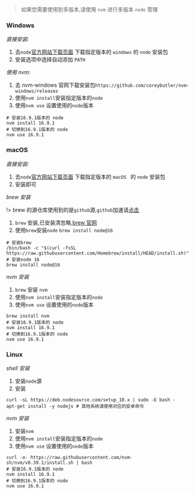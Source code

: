 > 如果您需要使用到多版本,请使用 `nvm` 进行多版本 `node` 管理

### Windows

_直接安装:_

1. 去`node`[官方网站下载页面](https://nodejs.org/zh-cn/download/) 下载指定版本的 `windows` 的 `node` 安装包
2. 安装选项中选择自动添加 `PATH`

_使用 nvm:_

1. 去 nvm-windows 官网下载安装包`https://github.com/coreybutler/nvm-windows/releases`
2. 使用`nvm install`安装指定版本的`node`
3. 使用`nvm use` 设置使用的`node`版本

```shell
# 安装16.9.1版本的 node
nvm install 16.9.1
# 切换到16.9.1版本的 node
nvm use 16.9.1
```

### macOS

_直接安装:_

1. 去`node`[官方网站下载页面](https://nodejs.org/zh-cn/download/) 下载指定版本的 `macOS ` 的 `node` 安装包
2. 安装即可

_brew 安装_

!> brew 的源仓库使用到的是`github`源,`github`加速请[点击](https://su.yuanzhibang.com/2Cp)

1. `brew` 安装,已安装清忽略,[brew 官网](https://brew.sh/)
2. 使用`brew`安装`node` `brew install node@16`

```shell
# 安装brew
/bin/bash -c "$(curl -fsSL https://raw.githubusercontent.com/Homebrew/install/HEAD/install.sh)"
# 安装node 16
brew install node@16
```

_nvm 安装_

1. `brew` 安装 `nvm`
2. 使用`nvm install`安装指定版本的`node`
3. 使用`nvm use` 设置使用的`node`版本

```shell
brew install nvm
# 安装16.9.1版本的 node
nvm install 16.9.1
# 切换到16.9.1版本的 node
nvm use 16.9.1
```

### Linux

_shell 安装_

1. 安装`node`源
2. 安装

```shell
curl -sL https://deb.nodesource.com/setup_10.x | sudo -E bash -
apt-get install -y nodejs # 其他系统请使用对应的安卓命令
```

_nvm 安装_

1. 安装`nvm`
2. 使用`nvm install`安装指定版本的`node`
3. 使用`nvm use` 设置使用的`node`版本

```shell
curl -o- https://raw.githubusercontent.com/nvm-sh/nvm/v0.39.1/install.sh | bash
# 安装16.9.1版本的 node
nvm install 16.9.1
# 切换到16.9.1版本的 node
nvm use 16.9.1
```
